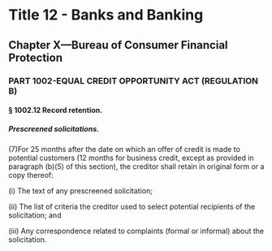 
# Title 12 - Banks and Banking
## Chapter X—Bureau of Consumer Financial Protection
### PART 1002-EQUAL CREDIT OPPORTUNITY ACT (REGULATION B)
#### § 1002.12 Record retention.
##### Prescreened solicitations.

(7)For 25 months after the date on which an offer of credit is made to potential customers (12 months for business credit, except as provided in paragraph (b)(5) of this section), the creditor shall retain in original form or a copy thereof:

(i) The text of any prescreened solicitation;

(ii) The list of criteria the creditor used to select potential recipients of the solicitation; and

(iii) Any correspondence related to complaints (formal or informal) about the solicitation.
